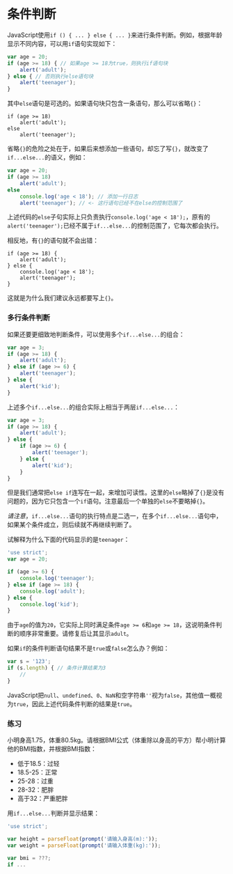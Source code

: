 # 条件判断

JavaScript使用`if () { ... } else { ... }`来进行条件判断。例如，根据年龄显示不同内容，可以用`if`语句实现如下：

```js
var age = 20;
if (age >= 18) { // 如果age >= 18为true，则执行if语句块
    alert('adult');
} else { // 否则执行else语句块
    alert('teenager');
}
```

其中`else`语句是可选的。如果语句块只包含一条语句，那么可以省略`{}`：

```jsvar age = 20;
if (age >= 18)
    alert('adult');
else
    alert('teenager');
```

省略`{}`的危险之处在于，如果后来想添加一些语句，却忘了写`{}`，就改变了`if...else...`的语义，例如：

```js
var age = 20;
if (age >= 18)
    alert('adult');
else
    console.log('age < 18'); // 添加一行日志
    alert('teenager'); // <- 这行语句已经不在else的控制范围了
```

上述代码的`else`子句实际上只负责执行`console.log('age < 18');`，原有的`alert('teenager');`已经不属于`if...else...`的控制范围了，它每次都会执行。

相反地，有`{}`的语句就不会出错：

```jsvar age = 20;
if (age >= 18) {
    alert('adult');
} else {
    console.log('age < 18');
    alert('teenager');
}
```

这就是为什么我们建议永远都要写上`{}`。

### 多行条件判断

如果还要更细致地判断条件，可以使用多个`if...else...`的组合：

```js
var age = 3;
if (age >= 18) {
    alert('adult');
} else if (age >= 6) {
    alert('teenager');
} else {
    alert('kid');
}
```

上述多个`if...else...`的组合实际上相当于两层`if...else...`：

```js
var age = 3;
if (age >= 18) {
    alert('adult');
} else {
    if (age >= 6) {
        alert('teenager');
    } else {
        alert('kid');
    }
}
```

但是我们通常把`else if`连写在一起，来增加可读性。这里的`else`略掉了`{}`是没有问题的，因为它只包含一个`if`语句。注意最后一个单独的`else`不要略掉`{}`。

_请注意_，`if...else...`语句的执行特点是二选一，在多个`if...else...`语句中，如果某个条件成立，则后续就不再继续判断了。

试解释为什么下面的代码显示的是`teenager`：

```js
'use strict';
var age = 20;

if (age >= 6) {
    console.log('teenager');
} else if (age >= 18) {
    console.log('adult');
} else {
    console.log('kid');
}
```

由于`age`的值为`20`，它实际上同时满足条件`age >= 6`和`age >= 18`，这说明条件判断的顺序非常重要。请修复后让其显示`adult`。

如果`if`的条件判断语句结果不是`true`或`false`怎么办？例如：

```js
var s = '123';
if (s.length) { // 条件计算结果为3
    //
}
```

JavaScript把`null`、`undefined`、`0`、`NaN`和空字符串`''`视为`false`，其他值一概视为`true`，因此上述代码条件判断的结果是`true`。

### 练习

小明身高1.75，体重80.5kg。请根据BMI公式（体重除以身高的平方）帮小明计算他的BMI指数，并根据BMI指数：

* 低于18.5：过轻
* 18.5-25：正常
* 25-28：过重
* 28-32：肥胖
* 高于32：严重肥胖

用`if...else...`判断并显示结果：

```js
'use strict';

var height = parseFloat(prompt('请输入身高(m):'));
var weight = parseFloat(prompt('请输入体重(kg):'));

var bmi = ???;
if ...
```



